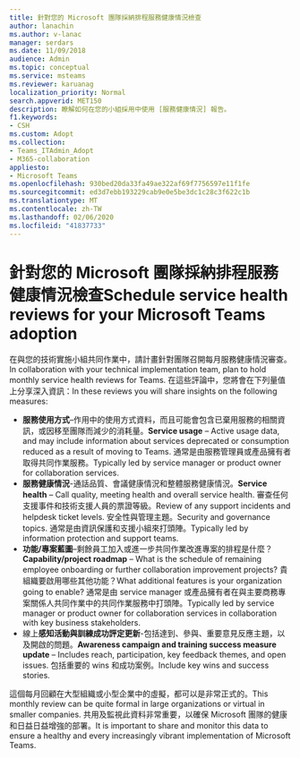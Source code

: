 ```yaml
---
title: 針對您的 Microsoft 團隊採納排程服務健康情況檢查
author: lanachin
ms.author: v-lanac
manager: serdars
ms.date: 11/09/2018
audience: Admin
ms.topic: conceptual
ms.service: msteams
ms.reviewer: karuanag
localization_priority: Normal
search.appverid: MET150
description: 瞭解如何在您的小組採用中使用 [服務健康情況] 報告。
f1.keywords:
- CSH
ms.custom: Adopt
ms.collection:
- Teams_ITAdmin_Adopt
- M365-collaboration
appliesto:
- Microsoft Teams
ms.openlocfilehash: 930bed20da33fa49ae322af69f7756597e11f1fe
ms.sourcegitcommit: ed3d7ebb193229cab9e0e5be3dc1c28c3f622c1b
ms.translationtype: MT
ms.contentlocale: zh-TW
ms.lasthandoff: 02/06/2020
ms.locfileid: "41837733"
---
```

# <a name="schedule-service-health-reviews-for-your-microsoft-teams-adoption"></a><span data-ttu-id="f1931-103">針對您的 Microsoft 團隊採納排程服務健康情況檢查</span><span class="sxs-lookup"><span data-stu-id="f1931-103">Schedule service health reviews for your Microsoft Teams adoption</span></span>

<span data-ttu-id="f1931-104">在與您的技術實施小組共同作業中，請計畫針對團隊召開每月服務健康情況審查。</span><span class="sxs-lookup"><span data-stu-id="f1931-104">In collaboration with your technical implementation team, plan to hold monthly service health reviews for Teams.</span></span> <span data-ttu-id="f1931-105">在這些評論中，您將會在下列量值上分享深入資訊：</span><span class="sxs-lookup"><span data-stu-id="f1931-105">In these reviews you will share insights on the following measures:</span></span>

- <span data-ttu-id="f1931-106">**服務使用方式**–作用中的使用方式資料，而且可能會包含已棄用服務的相關資訊，或因移至團隊而減少的消耗量。</span><span class="sxs-lookup"><span data-stu-id="f1931-106">**Service usage** – Active usage data, and may include information about services deprecated or consumption reduced as a result of moving to Teams.</span></span> <span data-ttu-id="f1931-107">通常是由服務管理員或產品擁有者取得共同作業服務。</span><span class="sxs-lookup"><span data-stu-id="f1931-107">Typically led by service manager or product owner for collaboration services.</span></span>
- <span data-ttu-id="f1931-108">**服務健康情況**-通話品質、會議健康情況和整體服務健康情況。</span><span class="sxs-lookup"><span data-stu-id="f1931-108">**Service health** – Call quality, meeting health and overall service health.</span></span> <span data-ttu-id="f1931-109">審查任何支援事件和技術支援人員的票證等級。</span><span class="sxs-lookup"><span data-stu-id="f1931-109">Review of any support incidents and helpdesk ticket levels.</span></span> <span data-ttu-id="f1931-110">安全性與管理主題。</span><span class="sxs-lookup"><span data-stu-id="f1931-110">Security and governance topics.</span></span> <span data-ttu-id="f1931-111">通常是由資訊保護和支援小組來打頭陣。</span><span class="sxs-lookup"><span data-stu-id="f1931-111">Typically led by information protection and support teams.</span></span> 
- <span data-ttu-id="f1931-112">**功能/專案藍圖**–剩餘員工加入或進一步共同作業改進專案的排程是什麼？</span><span class="sxs-lookup"><span data-stu-id="f1931-112">**Capability/project roadmap** – What is the schedule of remaining employee onboarding or further collaboration improvement projects?</span></span> <span data-ttu-id="f1931-113">貴組織要啟用哪些其他功能？</span><span class="sxs-lookup"><span data-stu-id="f1931-113">What additional features is your organization going to enable?</span></span> <span data-ttu-id="f1931-114">通常是由 service manager 或產品擁有者在與主要商務專案關係人共同作業中的共同作業服務中打頭陣。</span><span class="sxs-lookup"><span data-stu-id="f1931-114">Typically led by service manager or product owner for collaboration services in collaboration with key business stakeholders.</span></span>
- <span data-ttu-id="f1931-115">線上**感知活動與訓練成功評定更新**-包括達到、參與、重要意見反應主題，以及開啟的問題。</span><span class="sxs-lookup"><span data-stu-id="f1931-115">**Awareness campaign and training success measure update** – Includes reach, participation, key feedback themes, and open issues.</span></span> <span data-ttu-id="f1931-116">包括重要的 wins 和成功案例。</span><span class="sxs-lookup"><span data-stu-id="f1931-116">Include key wins and success stories.</span></span> 

<span data-ttu-id="f1931-117">這個每月回顧在大型組織或小型企業中的虛擬，都可以是非常正式的。</span><span class="sxs-lookup"><span data-stu-id="f1931-117">This monthly review can be quite formal in large organizations or virtual in smaller companies.</span></span> <span data-ttu-id="f1931-118">共用及監視此資料非常重要，以確保 Microsoft 團隊的健康和日益日益增強的部署。</span><span class="sxs-lookup"><span data-stu-id="f1931-118">It is important to share and monitor this data to ensure a healthy and every increasingly vibrant implementation of Microsoft Teams.</span></span> 
